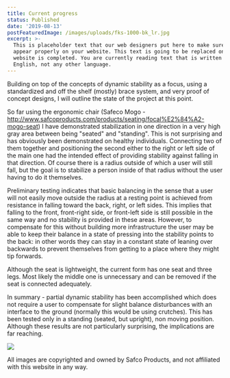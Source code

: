 ```yaml
---
title: Current progress
status: Published
date: '2019-08-13'
postFeaturedImage: /images/uploads/fks-1000-bk_lr.jpg
excerpt: >-
  This is placeholder text that our web designers put here to make sure words
  appear properly on your website. This text is going to be replaced once the
  website is completed. You are currently reading text that is written in
  English, not any other language.
---
```

Building on top of the concepts of dynamic stability as a focus, using a standardized and off the shelf (mostly) brace system, and very proof of concept designs, I will outline the state of the project at this point.

So far using the ergonomic chair (Safeco Mogo - http://www.safcoproducts.com/products/seating/focal%E2%84%A2-mogo-seat) I have demonstrated stabilization in one direction in a very high gray area between being "seated" and "standing". This is not surprising and has obviously been demonstrated on healthy individuals. Connecting two of them together and positioning the second either to the right or left side of the main one had the intended effect of providing stability against falling in that direction. Of course there is a radius outside of which a user will still fall, but the goal is to stabilize a person inside of that radius without the user having to do it themselves. 

Preliminary testing indicates that basic balancing in the sense that a user will not easily move outside the radius at a resting point is achieved from resistance in falling toward the back, right, or left sides. This implies that falling to the front, front-right side, or front-left side is still possible in the same way and no stability is provided in these areas. However, to compensate for this without building more infrastructure the user may be able to keep their balance in a state of pressing into the stability points to the back: in other words they can stay in a constant state of leaning over backwards to prevent themselves from getting to a place where they might tip forwards. 

Although the seat is lightweight, the current form has one seat and three legs. Most likely the middle one is unnecessary and can be removed if the seat is connected adequately. 

In summary - partial dynamic stability has been accomplished which does not require a user to compensate for slight balance disturbances with an interface to the ground (normally this would be using crutches). This has been tested only in a standing (seated, but upright), non moving position. Although these results are not particularly surprising, the implications are far reaching.

![](/images/uploads/mogo3_lr.jpg)

All images are copyrighted and owned by Safco Products, and not affiliated with this website in any way.
